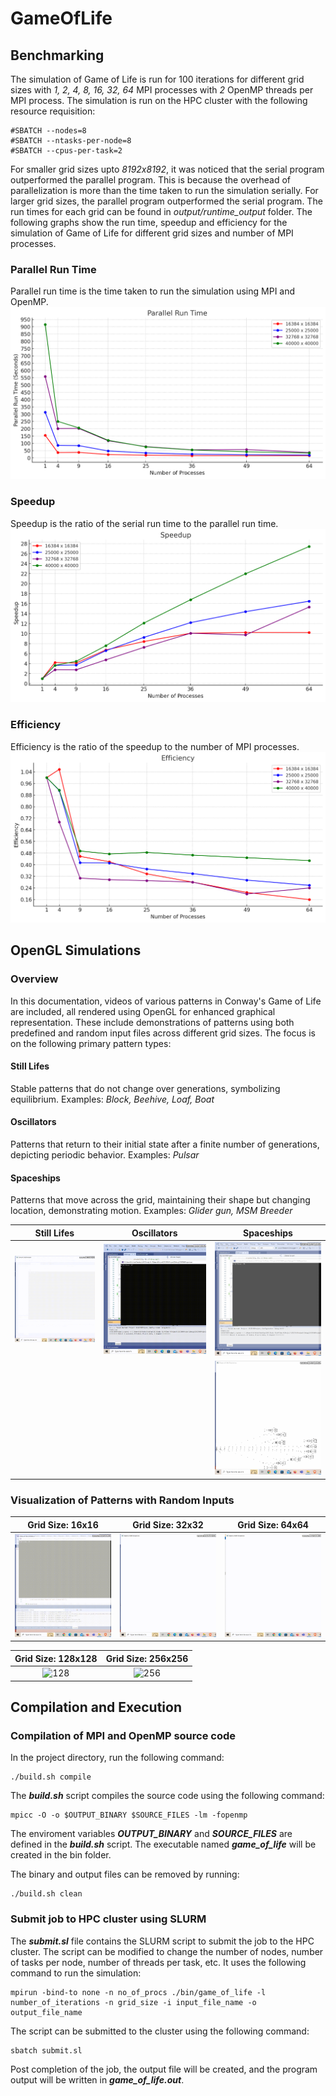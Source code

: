 # GameOfLife



## Benchmarking
The simulation of Game of Life is run for 100 iterations for different grid sizes with *1, 2, 4, 8, 16, 32, 64* MPI processes with *2* OpenMP threads per MPI process. The simulation is run on the HPC cluster with the following resource requisition:
```
#SBATCH --nodes=8
#SBATCH --ntasks-per-node=8
#SBATCH --cpus-per-task=2
```
For smaller grid sizes upto *8192x8192*, it was noticed that the serial program outperformed the parallel program. This is because the overhead of parallelization is more than the time taken to run the simulation serially. For larger grid sizes, the parallel program outperformed the serial program. The run times for each grid can be found in *output/runtime_output* folder. The following graphs show the run time, speedup and efficiency for the simulation of Game of Life for different grid sizes and number of MPI processes. 

### Parallel Run Time
Parallel run time is the time taken to run the simulation using MPI and OpenMP.
<img>![runtime](plots/parallel_runtime.png)</img>

### Speedup
Speedup is the ratio of the serial run time to the parallel run time.
<img>![runtime](plots/speedup.png)</img>

### Efficiency
Efficiency is the ratio of the speedup to the number of MPI processes.
<img>![runtime](plots/efficiency.png)</img>

## OpenGL Simulations
### Overview
In this documentation, videos of various patterns in Conway's Game of Life are included, all rendered using OpenGL for enhanced graphical representation. These include demonstrations of patterns using both predefined and random input files across different grid sizes. The focus is on the following primary pattern types:

#### Still Lifes
Stable patterns that do not change over generations, symbolizing equilibrium.
Examples: *Block, Beehive, Loaf, Boat*

#### Oscillators
Patterns that return to their initial state after a finite number of generations, depicting periodic behavior.
Examples: *Pulsar*

#### Spaceships
Patterns that move across the grid, maintaining their shape but changing location, demonstrating motion.
Examples: *Glider gun, MSM Breeder*

| Still Lifes | Oscillators | Spaceships |
|:-----------:|:-----------:|:----------:|
| ![idle](openGL/videos/idle.gif) | ![oscillator](openGL/videos/oscillator.gif) | ![glider-gun](openGL/videos/glider-gun.gif) |
| | | ![msm-breeder](openGL/videos/breeder1.gif) |

### Visualization of Patterns with Random Inputs

| Grid Size: 16x16 | Grid Size: 32x32 | Grid Size: 64x64 |
|:----------------:|:----------------:|:----------------:|
| ![16](openGL/videos/16.gif) | ![32](openGL/videos/32.gif) | ![64](openGL/videos/64.gif) |

| Grid Size: 128x128 | Grid Size: 256x256 |
|:------------------:|:------------------:|
| ![128](openGL/videos/128.gif) | ![256](openGL/videos/256.gif) |


## Compilation and Execution
### Compilation of MPI and OpenMP source code
In the project directory, run the following command:
```
./build.sh compile
```

The ***build.sh*** script compiles the source code using the following command:
```
mpicc -O -o $OUTPUT_BINARY $SOURCE_FILES -lm -fopenmp
```
The enviroment variables ***OUTPUT_BINARY*** and ***SOURCE_FILES*** are defined in the ***build.sh*** script. The executable named ***game_of_life*** will be created in the bin folder.

The binary and output files can be removed by running:
```
./build.sh clean
```
### Submit job to HPC cluster using SLURM
The ***submit.sl*** file contains the SLURM script to submit the job to the HPC cluster. The script can be modified to change the number of nodes, number of tasks per node, number of threads per task, etc. It uses the following command to run the simulation:
```
mpirun -bind-to none -n no_of_procs ./bin/game_of_life -l number_of_iterations -n grid_size -i input_file_name -o output_file_name
```
The script can be submitted to the cluster using the following command:
```
sbatch submit.sl
```
Post completion of the job, the output file will be created, and the program output will be written in ***game_of_life.out***.


